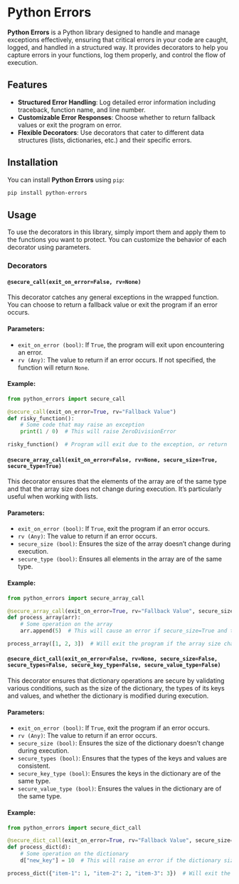 # Python Errors

**Python Errors** is a Python library designed to handle and manage exceptions effectively, ensuring that critical errors in your code are caught, logged, and handled in a structured way. It provides decorators to help you capture errors in your functions, log them properly, and control the flow of execution.

## Features
- **Structured Error Handling**: Log detailed error information including traceback, function name, and line number.
- **Customizable Error Responses**: Choose whether to return fallback values or exit the program on error.
- **Flexible Decorators**: Use decorators that cater to different data structures (lists, dictionaries, etc.) and their specific errors.
  
## Installation

You can install **Python Errors** using `pip`:

```bash
pip install python-errors
```

## Usage
To use the decorators in this library, simply import them and apply them to the functions you want to protect. You can customize the behavior of each decorator using parameters.

### Decorators



#### `@secure_call(exit_on_error=False, rv=None)`

This decorator catches any general exceptions in the wrapped function. You can choose to return a fallback value or exit the program if an error occurs.

#### Parameters:
- `exit_on_error (bool)`: If `True`, the program will exit upon encountering an error.
- `rv (Any)`: The value to return if an error occurs. If not specified, the function will return `None`.

#### Example:
```python
from python_errors import secure_call

@secure_call(exit_on_error=True, rv="Fallback Value")
def risky_function():
    # Some code that may raise an exception
    print(1 / 0)  # This will raise ZeroDivisionError

risky_function()  # Program will exit due to the exception, or return 'Fallback Value'
```



#### `@secure_array_call(exit_on_error=False, rv=None, secure_size=True, secure_type=True)`

This decorator ensures that the elements of the array are of the same type and that the array size does not change during execution. It’s particularly useful when working with lists.

#### Parameters:
- `exit_on_error (bool)`: If `True`, exit the program if an error occurs.
- `rv (Any)`: The value to return if an error occurs.
- `secure_size (bool)`: Ensures the size of the array doesn’t change during execution.
- `secure_type (bool)`: Ensures all elements in the array are of the same type.

#### Example:
```python
from python_errors import secure_array_call

@secure_array_call(exit_on_error=True, rv="Fallback Value", secure_size=True, secure_type=True)
def process_array(arr):
    # Some operation on the array
    arr.append(5)  # This will cause an error if secure_size=True and the array size changes

process_array([1, 2, 3])  # Will exit the program if the array size changes
```



#### `@secure_dict_call(exit_on_error=False, rv=None, secure_size=False, secure_types=False, secure_key_type=False, secure_value_type=False)`

This decorator ensures that dictionary operations are secure by validating various conditions, such as the size of the dictionary, the types of its keys and values, and whether the dictionary is modified during execution.

#### Parameters:
- `exit_on_error (bool)`: If `True`, exit the program if an error occurs.
- `rv (Any)`: The value to return if an error occurs.
- `secure_size (bool)`: Ensures the size of the dictionary doesn’t change during execution.
- `secure_types (bool)`: Ensures that the types of the keys and values are consistent.
- `secure_key_type (bool)`: Ensures the keys in the dictionary are of the same type.
- `secure_value_type (bool)`: Ensures the values in the dictionary are of the same type.

#### Example:
```python
from python_errors import secure_dict_call

@secure_dict_call(exit_on_error=True, rv="Fallback Value", secure_size=True, secure_types=True, secure_key_type=True, secure_value_type=True)
def process_dict(d):
    # Some operation on the dictionary
    d["new_key"] = 10  # This will raise an error if the dictionary size changes and secure_size=True

process_dict({"item-1": 1, "item-2": 2, "item-3": 3})  # Will exit the program if the dictionary size changes
```